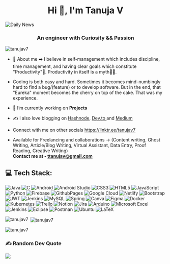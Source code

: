 
<!--
**tanujav988/tanujav988** is a ✨ _special_ ✨ repository because its `README.md` (this file) appears on your GitHub profile.

Here are some ideas to get you started:

- 🔭 I’m currently working on ...
- 🌱 I’m currently learning ...
- 👯 I’m looking to collaborate on ...
- 🤔 I’m looking for help with ...
- 💬 Ask me about ...
- 📫 How to reach me: ...
- 😄 Pronouns: ...
- ⚡ Fun fact: ...
-->


<h1 align="center">Hi 👋, I'm Tanuja V</h1>


![Daily News](https://github.com/tanujav7/tanujav7/assets/73555975/7a79af9c-424f-4fb4-b943-8d64f169fbb2)





<h3 align="center">An engineer with Curiosity && Passion</h3>

<p align="left"> <img src="https://komarev.com/ghpvc/?username=tanujav7&label=Profile%20views&color=0e75b6&style=flat" alt="tanujav7" /> </p>


- 📌 About me ➡️ I believe in self-management which includes discipline, time management, and having clear goals which constitute "Productivity"💪. Productivity in itself is a myth🙅‍♀️.

- Coding is both easy and hard. Sometimes it becomes mind-numbingly hard to find a bug/(feature) or to develop software. But in the end, that "Eureka" moment becomes the cherry on top of the cake. That was my experience.
  
- 🔭 I’m currently working on **Projects**

- ✍️ I also love blogging on <a href="https://hashnode.com/@tanujav">Hashnode</a>, <a href="https://dev.to/tanujav"> Dev.to </a> and <a href="https://medium.com/@tanujav7"> Medium </a>

- Connect with me on other socials   https://linktr.ee/tanujav7

- Available for Freelancing and collaborations -> (Content writing, Ghost Writing, Article/Blog Writing, Virtual Assistant, Data Entry, Proof Reading, Creative Writing) <br>
**Contact me at - ttanujav@gmail.com**





## 💻 Tech Stack:
![Java](https://img.shields.io/badge/java-%23ED8B00.svg?style=for-the-badge&logo=openjdk&logoColor=white) ![C](https://img.shields.io/badge/c-%2300599C.svg?style=for-the-badge&logo=c&logoColor=white)
![Android](https://img.shields.io/badge/Android-3DDC84?style=for-the-badge&logo=android&logoColor=white)
![Android Studio](https://img.shields.io/badge/Android%20Studio-3DDC84.svg?style=for-the-badge&logo=android-studio&logoColor=white)
![CSS3](https://img.shields.io/badge/css3-%231572B6.svg?style=for-the-badge&logo=css3&logoColor=white) ![HTML5](https://img.shields.io/badge/html5-%23E34F26.svg?style=for-the-badge&logo=html5&logoColor=white) ![JavaScript](https://img.shields.io/badge/javascript-%23323330.svg?style=for-the-badge&logo=javascript&logoColor=%23F7DF1E) ![Python](https://img.shields.io/badge/python-3670A0?style=for-the-badge&logo=python&logoColor=ffdd54) ![Firebase](https://img.shields.io/badge/firebase-%23039BE5.svg?style=for-the-badge&logo=firebase) ![GithubPages](https://img.shields.io/badge/github%20pages-121013?style=for-the-badge&logo=github&logoColor=white) ![Google Cloud](https://img.shields.io/badge/GoogleCloud-%234285F4.svg?style=for-the-badge&logo=google-cloud&logoColor=white) ![Netlify](https://img.shields.io/badge/netlify-%23000000.svg?style=for-the-badge&logo=netlify&logoColor=#00C7B7) ![Bootstrap](https://img.shields.io/badge/bootstrap-%238511FA.svg?style=for-the-badge&logo=bootstrap&logoColor=white) ![JWT](https://img.shields.io/badge/JWT-black?style=for-the-badge&logo=JSON%20web%20tokens) ![Jenkins](https://img.shields.io/badge/jenkins-%232C5263.svg?style=for-the-badge&logo=jenkins&logoColor=white) ![MySQL](https://img.shields.io/badge/mysql-%2300000f.svg?style=for-the-badge&logo=mysql&logoColor=white)
![Spring](https://img.shields.io/badge/spring-%236DB33F.svg?style=for-the-badge&logo=spring&logoColor=white)
![Canva](https://img.shields.io/badge/Canva-%2300C4CC.svg?style=for-the-badge&logo=Canva&logoColor=white) ![Figma](https://img.shields.io/badge/figma-%23F24E1E.svg?style=for-the-badge&logo=figma&logoColor=white) ![Docker](https://img.shields.io/badge/docker-%230db7ed.svg?style=for-the-badge&logo=docker&logoColor=white) ![Kubernetes](https://img.shields.io/badge/kubernetes-%23326ce5.svg?style=for-the-badge&logo=kubernetes&logoColor=white) ![Trello](https://img.shields.io/badge/Trello-%23026AA7.svg?style=for-the-badge&logo=Trello&logoColor=white) ![Notion](https://img.shields.io/badge/Notion-%23000000.svg?style=for-the-badge&logo=notion&logoColor=white) ![Jira](https://img.shields.io/badge/jira-%230A0FFF.svg?style=for-the-badge&logo=jira&logoColor=white) ![Arduino](https://img.shields.io/badge/-Arduino-00979D?style=for-the-badge&logo=Arduino&logoColor=white)
![Microsoft Excel](https://img.shields.io/badge/Microsoft_Excel-217346?style=for-the-badge&logo=microsoft-excel&logoColor=white)
![Jenkins](https://img.shields.io/badge/jenkins-%232C5263.svg?style=for-the-badge&logo=jenkins&logoColor=white)
![Eclipse](https://img.shields.io/badge/Eclipse-FE7A16.svg?style=for-the-badge&logo=Eclipse&logoColor=white)
 ![Postman](https://img.shields.io/badge/Postman-FF6C37?style=for-the-badge&logo=postman&logoColor=white)
![Ubuntu](https://img.shields.io/badge/Ubuntu-E95420?style=for-the-badge&logo=ubuntu&logoColor=white)
![LaTeX](https://img.shields.io/badge/latex-%23008080.svg?style=for-the-badge&logo=latex&logoColor=white)
<p><img align="left" src="https://github-readme-stats.vercel.app/api/top-langs?username=tanujav7&show_icons=true&locale=en&layout=compact" alt="tanujav7" /></p>

<p>&nbsp;<img align="center" src="https://github-readme-stats.vercel.app/api?username=tanujav7&show_icons=true&locale=en" alt="tanujav7" /></p>

<p><img align="center" src="https://github-readme-streak-stats.herokuapp.com/?user=tanujav7&" alt="tanujav7" /></p>





### ✍️ Random Dev Quote
![](https://quotes-github-readme.vercel.app/api?type=horizontal&theme=dark)

